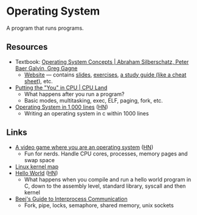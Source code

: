 # Operating System

A program that runs programs.

## Resources

- Textbook:
  [Operating System Concepts | Abraham Silberschatz, Peter Baer Galvin, Greg Gagne](https://os.ecci.ucr.ac.cr/slides/Abraham-Silberschatz-Operating-System-Concepts-10th-2018.pdf)
  - [Website](https://www.os-book.com/OS10/) — contains
    [slides](https://www.os-book.com/OS10/slide-dir/index.html),
    [exercises](https://www.os-book.com/OS10/regular-exercises/index-exer.html),
    [a study guide (like a cheat sheet)](https://www.os-book.com/OS10/study-guide/Study-Guide.pdf),
    etc.
- [Putting the "You" in CPU | CPU Land](https://cpu.land/)
  - What happens after you run a program?
  - Basic modes, multitasking, exec, ELF, paging, fork, etc.
- [Operating System in 1,000 lines](https://operating-system-in-1000-lines.vercel.app/en/)
  ([HN](https://news.ycombinator.com/item?id=42631873))
  - Writing an operating system in c within 1000 lines

## Links

- [A video game where you are an operating system](https://plbrault.com/blog-posts/i-created-the-nerdierst-game-ever-en/)
  ([HN](https://news.ycombinator.com/item?id=37115626))
  - Fun for nerds. Handle CPU cores, processes, memory pages and swap space
- [Linux kernel map](https://makelinux.github.io/kernel/map/)
- [Hello World](https://thecoder08.github.io/hello-world.html)
  ([HN](https://news.ycombinator.com/item?id=39967709))
  - What happens when you compile and run a hello world program in C, down to
    the assembly level, standard library, syscall and then kernel
- [Beej's Guide to Interprocess Communication](https://beej.us/guide/bgipc/)
  - Fork, pipe, locks, semaphore, shared memory, unix sockets
